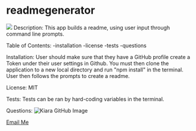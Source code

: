 # readmegenerator

<img src="https://img.shields.io/badge/License-${KMahan}-green" >
Description:
This app builds a readme, using user input through command line prompts.

Table of Contents:
-installation
-license
-tests
-questions



Installation:
User should make sure that they have a GitHub profile create a Token under their user settings in Github. You must then clone the application to a new local directory and run "npm install" in the terminal. User then follows the prompts to create a readme.


License:
    MIT
    
Tests:
Tests can be ran by hard-coding variables in the terminal.

Questions:
<img src="https://avatars1.githubusercontent.com/u/60331626?s=460&u=46cffda8c75e6d33d7c837d0398ada93844e637f&v=4" alt="Kiara GitHub Image">

  <a href="mailto:kiaramahan@gmail.com">Email Me</a>
